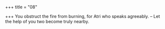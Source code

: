 +++
title = "08"

+++
You obstruct the fire from burning, for Atri who speaks agreeably. – Let the help of you two become truly nearby.